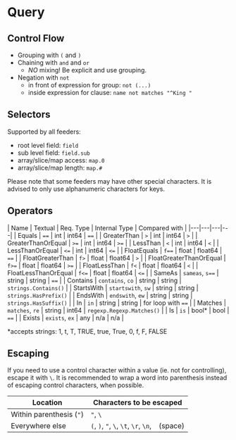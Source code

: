 # Query

## Control Flow

- Grouping with `(` and `)`
- Chaining with `and` and `or`
  - _NO_ mixing! Be explicit and use grouping.
- Negation with `not`
  - in front of expression for group: `not (...)`
  - inside expression for clause: `name not matches "^King "`

## Selectors

Supported by all feeders:
- root level field: `field`
- sub level field: `field.sub`
- array/slice/map access: `map.0`
- array/slice/map length: `map.#`

Please note that some feeders may have other special characters. It is advised to only use alphanumeric characters for keys.

## Operators

| Name | Textual | Req. Type | Internal Type | Compared with |
|---|---|---|---|
| Equals | `==` | int | int64 | `==` |
| GreaterThan | `>` | int | int64 | `>` |
| GreaterThanOrEqual | `>=` | int | int64 | `>=` |
| LessThan | `<`  | int | int64 | `<` |
| LessThanOrEqual | `<=` | int | int64 | `<=` |
| FloatEquals | `f==` | float | float64 | `==` |
| FloatGreaterThan | `f>` | float | float64 | `>` |
| FloatGreaterThanOrEqual | `f>=` | float | float64 | `>=` |
| FloatLessThan | `f<` | float | float64 | `<` |
| FloatLessThanOrEqual | `f<=` | float | float64 | `<=` |
| SameAs | `sameas`, `s==` | string | string | `==` |
| Contains | `contains`, `co` | string | string | `strings.Contains()` |
| StartsWith | `startswith`, `sw` | string | string | `strings.HasPrefix()` |
| EndsWith | `endswith`, `ew` | string | string | `strings.HasSuffix()` |
| In | `in` | string | string | for loop with `==` |
| Matches | `matches`, `re` | string | int64 | `regexp.Regexp.Matches()` |
| Is | `is` | bool* | bool | `==` |
| Exists | `exists`, `ex` | any | n/a | n/a |

\*accepts strings: 1, t, T, TRUE, true, True, 0, f, F, FALSE

## Escaping

If you need to use a control character within a value (ie. not for controlling), escape it with `\`.
It is recommended to wrap a word into parenthesis instead of escaping control characters, when possible.

| Location | Characters to be escaped |
|---|---|
| Within parenthesis (`"`) | `"`, `\` |
| Everywhere else | `(`, `)`, `"`, `\`, `\t`, `\r`, `\n`, ` ` (space) |
